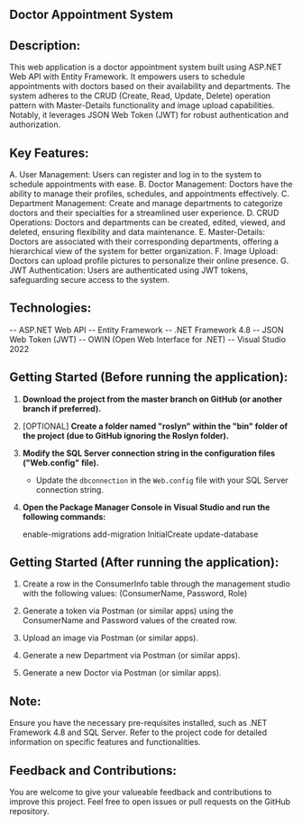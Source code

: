 ## Doctor Appointment System

## Description:

This web application is a doctor appointment system built using ASP.NET Web API with Entity Framework. It empowers users to schedule appointments with doctors based on their availability and departments. The system adheres to the CRUD (Create, Read, Update, Delete) operation pattern with Master-Details functionality and image upload capabilities. Notably, it leverages JSON Web Token (JWT) for robust authentication and authorization.

## Key Features:

A. User Management: Users can register and log in to the system to schedule appointments with ease.
B. Doctor Management: Doctors have the ability to manage their profiles, schedules, and appointments effectively.
C. Department Management: Create and manage departments to categorize doctors and their specialties for a streamlined user experience.
D. CRUD Operations: Doctors and departments can be created, edited, viewed, and deleted, ensuring flexibility and data maintenance.
E. Master-Details: Doctors are associated with their corresponding departments, offering a hierarchical view of the system for better organization.
F. Image Upload: Doctors can upload profile pictures to personalize their online presence.
G. JWT Authentication: Users are authenticated using JWT tokens, safeguarding secure access to the system.
## Technologies:

-- ASP.NET Web API
-- Entity Framework
-- .NET Framework 4.8
-- JSON Web Token (JWT)
-- OWIN (Open Web Interface for .NET)
-- Visual Studio 2022

## Getting Started (Before running the application):

1. **Download the project from the master branch on GitHub (or another branch if preferred).**

2. [OPTIONAL] **Create a folder named "roslyn" within the "bin" folder of the project (due to GitHub ignoring the Roslyn folder).** 

3. **Modify the SQL Server connection string in the configuration files ("Web.config" file).**

   - Update the `dbconnection` in the `Web.config` file with your SQL Server connection string.

4. **Open the Package Manager Console in Visual Studio and run the following commands:**

   enable-migrations
   add-migration InitialCreate
   update-database
   
## Getting Started (After running the application):

1. Create a row in the ConsumerInfo table through the management studio with the following values:
(ConsumerName, Password, Role)
2. Generate a token via Postman (or similar apps) using the ConsumerName and Password values of the created row.

3. Upload an image via Postman (or similar apps).

4. Generate a new Department via Postman (or similar apps).

5. Generate a new Doctor via Postman (or similar apps).

## Note:

Ensure you have the necessary pre-requisites installed, such as .NET Framework 4.8 and SQL Server.
Refer to the project code for detailed information on specific features and functionalities.

## Feedback and Contributions:

You are welcome to give your valueable feedback and contributions to improve this project. Feel free to open issues or pull requests on the GitHub repository.


